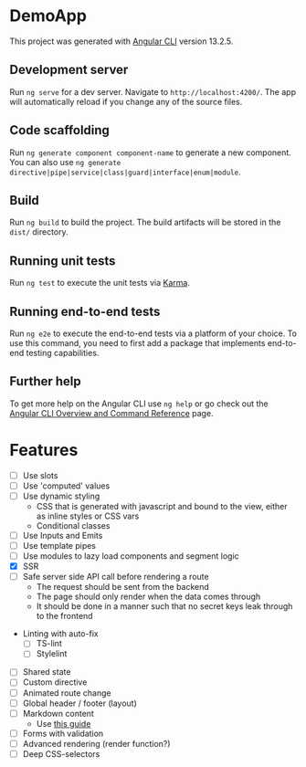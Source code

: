 # DemoApp

This project was generated with [Angular CLI](https://github.com/angular/angular-cli) version 13.2.5.

## Development server

Run `ng serve` for a dev server. Navigate to `http://localhost:4200/`. The app will automatically reload if you change any of the source files.

## Code scaffolding

Run `ng generate component component-name` to generate a new component. You can also use `ng generate directive|pipe|service|class|guard|interface|enum|module`.

## Build

Run `ng build` to build the project. The build artifacts will be stored in the `dist/` directory.

## Running unit tests

Run `ng test` to execute the unit tests via [Karma](https://karma-runner.github.io).

## Running end-to-end tests

Run `ng e2e` to execute the end-to-end tests via a platform of your choice. To use this command, you need to first add a package that implements end-to-end testing capabilities.

## Further help

To get more help on the Angular CLI use `ng help` or go check out the [Angular CLI Overview and Command Reference](https://angular.io/cli) page.


# Features
- [ ] Use slots
- [ ] Use 'computed' values
- [ ] Use dynamic styling
  - CSS that is generated with javascript and bound to the view, either as inline styles or CSS vars
  - Conditional classes
- [ ] Use Inputs and Emits
- [ ] Use template pipes
- [ ] Use modules to lazy load components and segment logic
- [x] SSR
- [ ] Safe server side API call before rendering a route
  - The request should be sent from the backend
  - The page should only render when the data comes through
  - It should be done in a manner such that no secret keys leak through to the frontend
- Linting with auto-fix
  - [ ] TS-lint
  - [ ] Stylelint
- [ ] Shared state
- [ ] Custom directive
- [ ] Animated route change
- [ ] Global header / footer (layout)
- [ ] Markdown content
  - Use [this guide](https://techspire.nl/how-to-build-a-blog-with-angular-11-markdown-bootstrap-5-and-the-aws-cloud-s3/)
- [ ] Forms with validation
- [ ] Advanced rendering (render function?)
- [ ] Deep CSS-selectors

